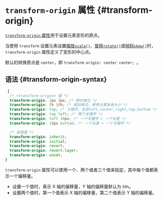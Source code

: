 # `transform-origin` 属性 {#transform-origin}

[`transform-origin` 属性](https://developer.mozilla.org/zh-CN/docs/Web/CSS/transform-origin)用于设置元素变形的原点。

当使用 `transform` 设置元素设置[缩放`scale()`](./transform#scale-function)、[旋转`rotate()`](./transform#rotate-function)或[倾斜`skew()`](./transform#skew-function)时，`transform-origin` 属性定义了变形的中心点。

默认的转换原点是 `center`，即 `transform-origin: center center; `。

## 语法 {#transform-origin-syntax}

```css
 {
  /* <transform-origin> 值 */
  transform-origin: 2px 3px; /* 绝对单位 */
  transform-origin: 5% 10%; /* 相对单位，参考元素本身大小 */
  transform-origin: top; /* 关键字，包含left,center,right,top,bottom */
  transform-origin: top left; /* 两个关键字 */
  transform-origin: left 10px; /* 一个关键字 + 一个长度 */
  transform-origin: 10px bottom; /* 一个长度 + 一个关键字 */

  /* 全局值 */
  transform-origin: inherit;
  transform-origin: initial;
  transform-origin: revert;
  transform-origin: revert-layer;
  transform-origin: unset;
}
```

`transform-origin` 属性可以使用一个、两个或者三个值来指定，其中每个值都表示一个偏移量。

- 设置一个值时，表示 X 轴的偏移量，Y 轴的偏移量默认为 `50%`。
- 设置两个值时，第一个值表示 X 轴的偏移量，第二个值表示 Y 轴的偏移量。
